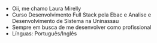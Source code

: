 - Oii, me chamo Laura Mirelly
- Curso Desenvolvimento Full Stack pela Ebac e Analise e Desenvolvimento de Sistema na Uninassau
- Sempre em busca de me desenvolver como profissional
- Línguas: Português/Inglês 


<!---
LauraMilly/LauraMilly is a ✨ special ✨ repository because its `README.md` (this file) appears on your GitHub profile.
You can click the Preview link to take a look at your changes.
--->
